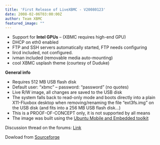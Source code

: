 ```yaml
---
title: 'First Release of LiveXBMC - V20080123'
date: 2008-02-06T03:00:00Z
author: Team XBMC
featured_image: ""
---
```

 
 * Support for **Intel GPUs** – (XBMC requires high-end GPU)
 * DHCP on eth0 enabled
 * FTP and SSH servers automatically started, FTP needs configuring
 * lircd included, not configured.
 * ivman included (removable media auto-mounting)
 * cool XBMC usplash theme (courtesy of Duduke)
 
 **General info**

 
 * Requires 512 MB USB flash disk
 * Default user: “xbmc” – password: “password” (no quotes)
 * Live R/W image, all changes are saved to the USB disk
 * The system falls back to read-only mode and boots directly into a plain X11-Fluxbox desktop when removing/renaming the file “ext3fs.img” on the USB disk (and fits into a 256 MB USB flash disk…)
 * This is a PROOF-OF-CONCEPT only, it is not supported by all means
 * The image was built using the [Ubuntu Mobile and Embedded toolkit](https://www.tizen.org/)
 
 Discussion thread on the forums: [Link](https://forum.kodi.tv/forumdisplay.php?fid=52)

 Dowload from [Sourceforge](https://sourceforge.net/projects/xbmc/files/)

  